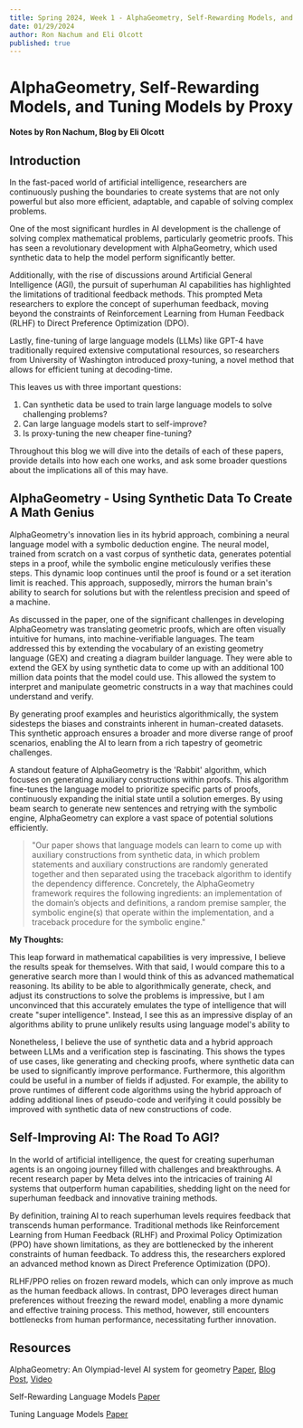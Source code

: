 ```yaml
---
title: Spring 2024, Week 1 - AlphaGeometry, Self-Rewarding Models, and Tuning Models by Proxy
date: 01/29/2024
author: Ron Nachum and Eli Olcott
published: true
---
```


# AlphaGeometry, Self-Rewarding Models, and Tuning Models by Proxy

**Notes by Ron Nachum, Blog by Eli Olcott**

## Introduction

In the fast-paced world of artificial intelligence, researchers are continuously pushing the boundaries to create systems that are not only powerful but also more efficient, adaptable, and capable of solving complex problems.

One of the most significant hurdles in AI development is the challenge of solving complex mathematical problems, particularly geometric proofs. This has seen a revolutionary development with AlphaGeometry, which used synthetic data to help the model perform significantly better.

Additionally, with the rise of discussions around Artificial General Intelligence (AGI), the pursuit of superhuman AI capabilities has highlighted the limitations of traditional feedback methods. This prompted Meta researchers to explore the concept of superhuman feedback, moving beyond the constraints of Reinforcement Learning from Human Feedback (RLHF) to Direct Preference Optimization (DPO).

Lastly, fine-tuning of large language models (LLMs) like GPT-4 have traditionally required extensive computational resources, so researchers from University of Washington introduced proxy-tuning, a novel method that allows for efficient tuning at decoding-time.

This leaves us with three important questions:

1. Can synthetic data be used to train large language models to solve challenging problems?
2. Can large language models start to self-improve?
3. Is proxy-tuning the new cheaper fine-tuning?

Throughout this blog we will dive into the details of each of these papers, provide details into how each one works, and ask some broader questions about the implications all of this may have.

## AlphaGeometry - Using Synthetic Data To Create A Math Genius

AlphaGeometry's innovation lies in its hybrid approach, combining a neural language model with a symbolic deduction engine. The neural model, trained from scratch on a vast corpus of synthetic data, generates potential steps in a proof, while the symbolic engine meticulously verifies these steps. This dynamic loop continues until the proof is found or a set iteration limit is reached. This approach, supposedly, mirrors the human brain's ability to search for solutions but with the relentless precision and speed of a machine.

As discussed in the paper, one of the significant challenges in developing AlphaGeometry was translating geometric proofs, which are often visually intuitive for humans, into machine-verifiable languages. The team addressed this by extending the vocabulary of an existing geometry language (GEX) and creating a diagram builder language. They were able to extend the GEX by using synthetic data to come up with an additional 100 million data points that the model could use. This allowed the system to interpret and manipulate geometric constructs in a way that machines could understand and verify.

By generating proof examples and heuristics algorithmically, the system sidesteps the biases and constraints inherent in human-created datasets. This synthetic approach ensures a broader and more diverse range of proof scenarios, enabling the AI to learn from a rich tapestry of geometric challenges.

A standout feature of AlphaGeometry is the 'Rabbit' algorithm, which focuses on generating auxiliary constructions within proofs. This algorithm fine-tunes the language model to prioritize specific parts of proofs, continuously expanding the initial state until a solution emerges. By using beam search to generate new sentences and retrying with the symbolic engine, AlphaGeometry can explore a vast space of potential solutions efficiently.

> "Our paper shows that language models can learn to come up with auxiliary constructions from synthetic data, in which problem statements and auxiliary constructions are randomly generated together and then separated using the traceback algorithm to identify the dependency difference. Concretely, the AlphaGeometry framework requires the following ingredients: an implementation of the domain’s objects and definitions, a random premise sampler, the symbolic engine(s) that operate within the implementation, and a traceback procedure for the symbolic engine."

**My Thoughts:**

This leap forward in mathematical capabilities is very impressive, I believe the results speak for themselves. With that said, I would compare this to a generative search more than I would think of this as advanced mathematical reasoning. Its ability to be able to algorithmically generate, check, and adjust its constructions to solve the problems is impressive, but I am unconvinced that this accurately emulates the type of intelligence that will create "super intelligence". Instead, I see this as an impressive display of an algorithms ability to prune unlikely results using language model's ability to

Nonetheless, I believe the use of synthetic data and a hybrid approach between LLMs and a verification step is fascinating. This shows the types of use cases, like generating and checking proofs, where synthetic data can be used to significantly improve performance. Furthermore, this algorithm could be useful in a number of fields if adjusted. For example, the ability to prove runtimes of different code algorithms using the hybrid approach of adding additional lines of pseudo-code and verifying it could possibly be improved with synthetic data of new constructions of code.

## Self-Improving AI: The Road To AGI?

In the world of artificial intelligence, the quest for creating superhuman agents is an ongoing journey filled with challenges and breakthroughs. A recent research paper by Meta delves into the intricacies of training AI systems that outperform human capabilities, shedding light on the need for superhuman feedback and innovative training methods.

By definition, training AI to reach superhuman levels requires feedback that transcends human performance. Traditional methods like Reinforcement Learning from Human Feedback (RLHF) and Proximal Policy Optimization (PPO) have shown limitations, as they are bottlenecked by the inherent constraints of human feedback. To address this, the researchers explored an advanced method known as Direct Preference Optimization (DPO).

RLHF/PPO relies on frozen reward models, which can only improve as much as the human feedback allows. In contrast, DPO leverages direct human preferences without freezing the reward model, enabling a more dynamic and effective training process. This method, however, still encounters bottlenecks from human performance, necessitating further innovation.

## Resources

AlphaGeometry: An Olympiad-level AI system for geometry [Paper](https://drive.google.com/file/d/181E2gbWl8-0nbf520QuDCbAtKchO8-zE/view?usp=drive_link), [Blog Post](https://deepmind.google/discover/blog/alphageometry-an-olympiad-level-ai-system-for-geometry/), [Video](https://www.youtube.com/watch?v=TuZhU1CiC0k&ab_channel=TrieuHobbies)

Self-Rewarding Language Models [Paper](https://drive.google.com/file/d/1Q389tu12o8JkvbkU8nnGGzrnvsvH2xxC/view?usp=drive_link)

Tuning Language Models [Paper](https://drive.google.com/file/d/1gqUiQl2M1hoNDD5EPLiBtFXBZM9BtZcS/view?usp=drive_link)
